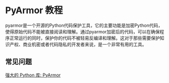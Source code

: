 # PyArmor 教程

<show-structure depth="3"/>

pyarmor是一个开源的Python代码保护工具，它的主要功能是加密Python代码，使得原始代码不能被直接阅读和理解。通过pyarmor加密后的代码，可以在确保程序正常运行的同时，保护你的代码不被轻易反编译和理解。这对于那些需要保护知识产权、商业机密或者代码隐私的开发者来说，是一个非常有用的工具。



## 常见问题




<seealso>
<category ref="ref_docs">
    <a href="https://mp.weixin.qq.com/s/eQzVD-nEMQEhMcqBZ9pAlA">强大的 Python 库: PyArmor</a>
</category>
<category ref="ref_github">
</category>
<category ref="ref_issues">
</category>
<category ref="ref_hf">
</category>
<category ref="ref_ms">
</category>
</seealso>
